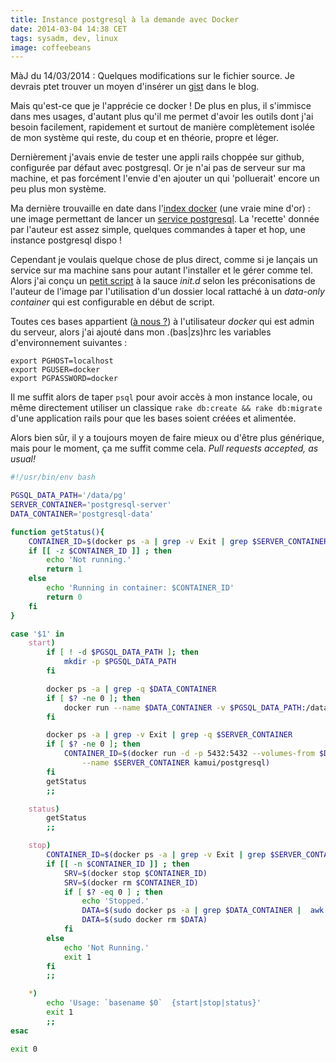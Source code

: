 ```yaml
---
title: Instance postgresql à la demande avec Docker
date: 2014-03-04 14:38 CET
tags: sysadm, dev, linux
image: coffeebeans
---
```

MàJ du 14/03/2014 : Quelques modifications sur le fichier source. Je devrais ptet trouver un moyen d'insérer un [gist](https://gist.github.com/bobmaerten/9329752) dans le blog.

Mais qu'est-ce que je l'apprécie ce docker ! De plus en plus, il s'immisce dans mes usages, d'autant plus qu'il me permet d'avoir les outils dont j'ai besoin facilement, rapidement et surtout de manière complètement isolée de mon système qui reste, du coup et en théorie, propre et léger.

Dernièrement j'avais envie de tester une appli rails choppée sur github, configurée par défaut avec postgresql. Or je n'ai pas de serveur sur ma machine, et pas forcément l'envie d'en ajouter un qui 'polluerait' encore un peu plus mon système.

Ma dernière trouvaille en date dans l'[index docker](https://index.docker.io) (une vraie mine d'or) : une image permettant de lancer un [service postgresql](http://index.docker.io/u/kamui/postgresql). La 'recette' donnée par l'auteur est assez simple, quelques commandes à taper et hop, une instance postgresql dispo !

Cependant je voulais quelque chose de plus direct, comme si je lançais un service sur ma machine sans pour autant l'installer et le gérer comme tel. Alors j'ai conçu un [petit script](https://gist.github.com/bobmaerten/9329752) à la sauce *init.d* selon les préconisations de l'auteur de l'image par l'utilisation d'un dossier local rattaché à un *data-only container* qui est configurable en début de script.

Toutes ces bases appartient ([à nous ?](http://fr.wikipedia.org/wiki/All_your_base_are_belong_to_us)) à l'utilisateur *docker* qui est admin du serveur, alors j'ai ajouté dans mon .(bas|zs)hrc les variables d'environnement suivantes :

    export PGHOST=localhost
    export PGUSER=docker
    export PGPASSWORD=docker

Il me suffit alors de taper `psql` pour avoir accès à mon instance locale, ou même directement utiliser un classique `rake db:create && rake db:migrate` d'une application rails pour que les bases soient créées et alimentée.

Alors bien sûr, il y a toujours moyen de faire mieux ou d'être plus générique, mais pour le moment, ça me suffit comme cela. *Pull requests accepted, as usual!*


```bash
#!/usr/bin/env bash

PGSQL_DATA_PATH='/data/pg'
SERVER_CONTAINER='postgresql-server'
DATA_CONTAINER='postgresql-data'

function getStatus(){
    CONTAINER_ID=$(docker ps -a | grep -v Exit | grep $SERVER_CONTAINER | awk '{print $1}')
    if [[ -z $CONTAINER_ID ]] ; then
        echo 'Not running.'
        return 1
    else
        echo 'Running in container: $CONTAINER_ID'
        return 0
    fi
}

case '$1' in
    start)
        if [ ! -d $PGSQL_DATA_PATH ]; then
            mkdir -p $PGSQL_DATA_PATH
        fi

        docker ps -a | grep -q $DATA_CONTAINER
        if [ $? -ne 0 ]; then
            docker run --name $DATA_CONTAINER -v $PGSQL_DATA_PATH:/data ubuntu /bin/bash
        fi

        docker ps -a | grep -v Exit | grep -q $SERVER_CONTAINER
        if [ $? -ne 0 ]; then
            CONTAINER_ID=$(docker run -d -p 5432:5432 --volumes-from $DATA_CONTAINER \
                --name $SERVER_CONTAINER kamui/postgresql)
        fi
        getStatus
        ;;

    status)
        getStatus
        ;;

    stop)
        CONTAINER_ID=$(docker ps -a | grep -v Exit | grep $SERVER_CONTAINER | awk '{print $1}')
        if [[ -n $CONTAINER_ID ]] ; then
            SRV=$(docker stop $CONTAINER_ID)
            SRV=$(docker rm $CONTAINER_ID)
            if [ $? -eq 0 ] ; then
                echo 'Stopped.'
                DATA=$(sudo docker ps -a | grep $DATA_CONTAINER |  awk '{print $1}')
                DATA=$(sudo docker rm $DATA)
            fi
        else
            echo 'Not Running.'
            exit 1
        fi
        ;;

    *)
        echo 'Usage: `basename $0`  {start|stop|status}'
        exit 1
        ;;
esac

exit 0
```

